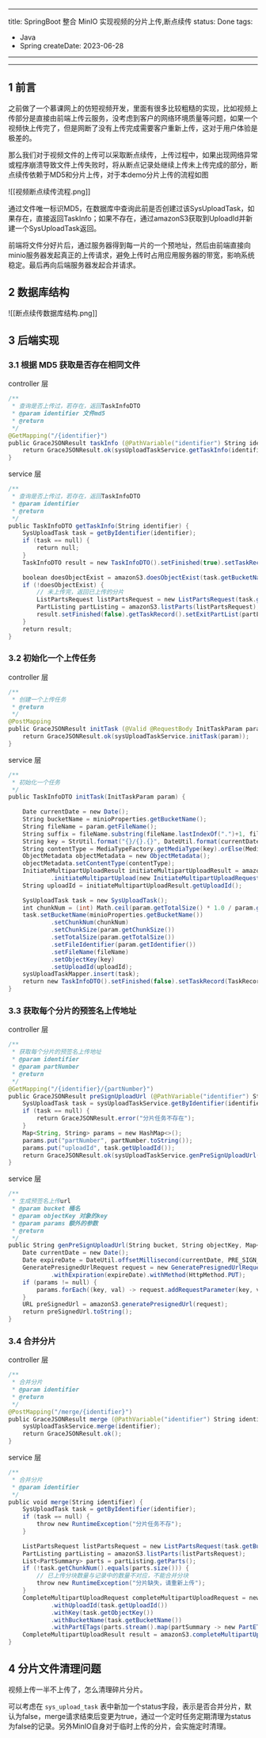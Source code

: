 
---
title: SpringBoot 整合 MinIO 实现视频的分片上传,断点续传
status: Done
tags:
  - Java
  - Spring
createDate: 2023-06-28
---

---

## 1 前言

之前做了一个慕课网上的仿短视频开发，里面有很多比较粗糙的实现，比如视频上传部分是直接由前端上传云服务，没考虑到客户的网络环境质量等问题，如果一个视频快上传完了，但是网断了没有上传完成需要客户重新上传，这对于用户体验是极差的。

那么我们对于视频文件的上传可以采取断点续传，上传过程中，如果出现网络异常或程序崩溃导致文件上传失败时，将从断点记录处继续上传未上传完成的部分，断点续传依赖于MD5和分片上传，对于本demo分片上传的流程如图

![[视频断点续传流程.png]]

通过文件唯一标识MD5，在数据库中查询此前是否创建过该SysUploadTask，如果存在，直接返回TaskInfo；如果不存在，通过amazonS3获取到UploadId并新建一个SysUploadTask返回。

前端将文件分好片后，通过服务器得到每一片的一个预地址，然后由前端直接向minio服务器发起真正的上传请求，避免上传时占用应用服务器的带宽，影响系统稳定。最后再向后端服务器发起合并请求。

## 2 数据库结构

![[断点续传数据库结构.png]]

## 3 后端实现

### 3.1 根据 MD5 获取是否存在相同文件

controller 层

```java
/**  
 * 查询是否上传过，若存在，返回TaskInfoDTO  
 * @param identifier 文件md5  
 * @return  
 */  
@GetMapping("/{identifier}")  
public GraceJSONResult taskInfo (@PathVariable("identifier") String identifier) {  
    return GraceJSONResult.ok(sysUploadTaskService.getTaskInfo(identifier));  
}
```

service 层

```java
/**  
 * 查询是否上传过，若存在，返回TaskInfoDTO  
 * @param identifier  
 * @return  
 */  
public TaskInfoDTO getTaskInfo(String identifier) {  
    SysUploadTask task = getByIdentifier(identifier);  
    if (task == null) {  
        return null;  
    }  
    TaskInfoDTO result = new TaskInfoDTO().setFinished(true).setTaskRecord(TaskRecordDTO.convertFromEntity(task)).setPath(getPath(task.getBucketName(), task.getObjectKey()));  
  
    boolean doesObjectExist = amazonS3.doesObjectExist(task.getBucketName(), task.getObjectKey());  
    if (!doesObjectExist) {  
        // 未上传完，返回已上传的分片  
        ListPartsRequest listPartsRequest = new ListPartsRequest(task.getBucketName(), task.getObjectKey(), task.getUploadId());  
        PartListing partListing = amazonS3.listParts(listPartsRequest);  
        result.setFinished(false).getTaskRecord().setExitPartList(partListing.getParts());  
    }  
    return result;  
}
```

### 3.2 初始化一个上传任务

controller 层

```java
/**  
 * 创建一个上传任务  
 * @return  
 */  
@PostMapping  
public GraceJSONResult initTask (@Valid @RequestBody InitTaskParam param) {  
    return GraceJSONResult.ok(sysUploadTaskService.initTask(param));  
}
```

service 层

```java
/**  
 * 初始化一个任务  
 */  
public TaskInfoDTO initTask(InitTaskParam param) {  
  
    Date currentDate = new Date();  
    String bucketName = minioProperties.getBucketName();  
    String fileName = param.getFileName();  
    String suffix = fileName.substring(fileName.lastIndexOf(".")+1, fileName.length());  
    String key = StrUtil.format("{}/{}.{}", DateUtil.format(currentDate, "YYYY-MM-dd"), IdUtil.randomUUID(), suffix);  
    String contentType = MediaTypeFactory.getMediaType(key).orElse(MediaType.APPLICATION_OCTET_STREAM).toString();  
    ObjectMetadata objectMetadata = new ObjectMetadata();  
    objectMetadata.setContentType(contentType);  
    InitiateMultipartUploadResult initiateMultipartUploadResult = amazonS3  
            .initiateMultipartUpload(new InitiateMultipartUploadRequest(bucketName, key).withObjectMetadata(objectMetadata));  
    String uploadId = initiateMultipartUploadResult.getUploadId();  
  
    SysUploadTask task = new SysUploadTask();  
    int chunkNum = (int) Math.ceil(param.getTotalSize() * 1.0 / param.getChunkSize());  
    task.setBucketName(minioProperties.getBucketName())  
            .setChunkNum(chunkNum)  
            .setChunkSize(param.getChunkSize())  
            .setTotalSize(param.getTotalSize())  
            .setFileIdentifier(param.getIdentifier())  
            .setFileName(fileName)  
            .setObjectKey(key)  
            .setUploadId(uploadId);  
    sysUploadTaskMapper.insert(task);  
    return new TaskInfoDTO().setFinished(false).setTaskRecord(TaskRecordDTO.convertFromEntity(task)).setPath(getPath(bucketName, key));  
}
```

### 3.3 获取每个分片的预签名上传地址

controller 层

```java
/**  
 * 获取每个分片的预签名上传地址  
 * @param identifier  
 * @param partNumber  
 * @return  
 */  
@GetMapping("/{identifier}/{partNumber}")  
public GraceJSONResult preSignUploadUrl (@PathVariable("identifier") String identifier, @PathVariable("partNumber") Integer partNumber) {  
    SysUploadTask task = sysUploadTaskService.getByIdentifier(identifier);  
    if (task == null) {  
        return GraceJSONResult.error("分片任务不存在");  
    }  
    Map<String, String> params = new HashMap<>();  
    params.put("partNumber", partNumber.toString());  
    params.put("uploadId", task.getUploadId());  
    return GraceJSONResult.ok(sysUploadTaskService.genPreSignUploadUrl(task.getBucketName(), task.getObjectKey(), params));  
}
```

service 层

```java
/**  
 * 生成预签名上传url  
 * @param bucket 桶名  
 * @param objectKey 对象的key  
 * @param params 额外的参数  
 * @return  
 */  
public String genPreSignUploadUrl(String bucket, String objectKey, Map<String, String> params) {  
    Date currentDate = new Date();  
    Date expireDate = DateUtil.offsetMillisecond(currentDate, PRE_SIGN_URL_EXPIRE.intValue());  
    GeneratePresignedUrlRequest request = new GeneratePresignedUrlRequest(bucket, objectKey)  
            .withExpiration(expireDate).withMethod(HttpMethod.PUT);  
    if (params != null) {  
        params.forEach((key, val) -> request.addRequestParameter(key, val));  
    }  
    URL preSignedUrl = amazonS3.generatePresignedUrl(request);  
    return preSignedUrl.toString();  
}
```

### 3.4 合并分片

controller 层

```java
/**  
 * 合并分片  
 * @param identifier  
 * @return  
 */  
@PostMapping("/merge/{identifier}")  
public GraceJSONResult merge (@PathVariable("identifier") String identifier) {  
    sysUploadTaskService.merge(identifier);  
    return GraceJSONResult.ok();  
}
```

service 层

```java
/**  
 * 合并分片  
 * @param identifier  
 */  
public void merge(String identifier) {  
    SysUploadTask task = getByIdentifier(identifier);  
    if (task == null) {  
        throw new RuntimeException("分片任务不存");  
    }  
  
    ListPartsRequest listPartsRequest = new ListPartsRequest(task.getBucketName(), task.getObjectKey(), task.getUploadId());  
    PartListing partListing = amazonS3.listParts(listPartsRequest);  
    List<PartSummary> parts = partListing.getParts();  
    if (!task.getChunkNum().equals(parts.size())) {  
        // 已上传分块数量与记录中的数量不对应，不能合并分块  
        throw new RuntimeException("分片缺失，请重新上传");  
    }  
    CompleteMultipartUploadRequest completeMultipartUploadRequest = new CompleteMultipartUploadRequest()  
            .withUploadId(task.getUploadId())  
            .withKey(task.getObjectKey())  
            .withBucketName(task.getBucketName())  
            .withPartETags(parts.stream().map(partSummary -> new PartETag(partSummary.getPartNumber(), partSummary.getETag())).collect(Collectors.toList()));  
    CompleteMultipartUploadResult result = amazonS3.completeMultipartUpload(completeMultipartUploadRequest);  
}
```

## 4 分片文件清理问题

视频上传一半不上传了，怎么清理碎片分片。

可以考虑在 `sys_upload_task` 表中新加一个status字段，表示是否合并分片，默认为false，merge请求结束后变更为true，通过一个定时任务定期清理为status为false的记录。另外MinIO自身对于临时上传的分片，会实施定时清理。